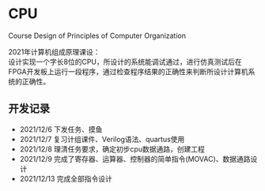 # CPU
Course Design of Principles of Computer Organization  
  
2021年计算机组成原理课设：  
  设计实现一个字长8位的CPU，所设计的系统能调试通过，进行仿真测试后在FPGA开发板上运行一段程序，通过检查程序结果的正确性来判断所设计计算机系统的正确性。

## 开发记录
- 2021/12/6 下发任务、摸鱼
- 2021/12/7 复习计组课件、Verilog语法、quartus使用
- 2021/12/8 理清任务要求，确定初步cpu数据通路，创建工程
- 2021/12/9 完成了寄存器、运算器、控制器的简单指令(MOVAC)、数据通路设计
- 2021/12/13 完成全部指令设计
